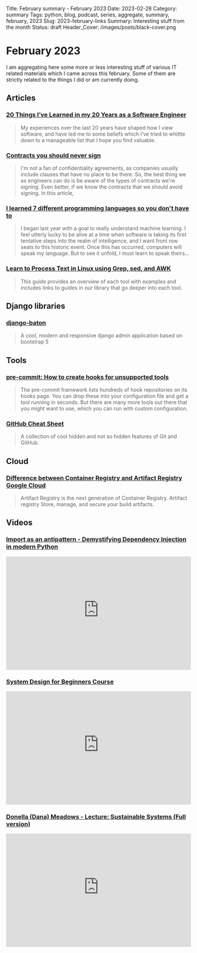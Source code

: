 Title: February summary - February 2023
Date: 2023-02-28
Category: summary
Tags: python, blog, podcast, series, aggregate, summary, february, 2023
Slug: 2023-february-links
Summary: Interesting stuff from the month
Status: draft
Header_Cover: /images/posts/black-cover.png

# February 2023

I am aggregating here some more or less interesting stuff of various IT related materials which I came across this february.
Some of them are strictly related to the things I did or am currently doing.

## Articles

### [20 Things I’ve Learned in my 20 Years as a Software Engineer](https://www.simplethread.com/20-things-ive-learned-in-my-20-years-as-a-software-engineer/)

> My experiences over the last 20 years have shaped how I view software, and have led me to some beliefs which I’ve tried to whittle down to a manageable list that I hope you find valuable.

### [Contracts you should never sign](https://vadimkravcenko.com/shorts/contracts-you-should-never-sign/)

> I'm not a fan of confidentiality agreements, as companies usually include clauses that have no place to be there.
> So, the best thing we as engineers can do is be aware of the types of contracts we're signing.
> Even better, if we know the contracts that we should avoid signing. In this article,

### [I learned 7 different programming languages so you don't have to](https://mode80.github.io/7-langs-in-12-months.html)

> I began last year with a goal to really understand machine learning.
> I feel utterly lucky to be alive at a time when software is taking its first tentative steps into the realm of intelligence, and I want front row seats to this historic event.
> Once this has occurred, computers will speak my language. But to see it unfold, I must learn to speak theirs...

### [Learn to Process Text in Linux using Grep, sed, and AWK](https://www.linode.com/docs/guides/differences-between-grep-sed-awk/)

> This guide provides an overview of each tool with examples and includes links to guides in our library that go deeper into each tool.

## Django libraries

### [django-baton](https://github.com/otto-torino/django-baton)

> A cool, modern and responsive django admin application based on bootstrap 5

## Tools

### [pre-commit: How to create hooks for unsupported tools](https://adamj.eu/tech/2023/02/09/pre-commit-hooks-unsupported-tools/)

> The pre-commit framework lists hundreds of hook repositories on its hooks page.
> You can drop these into your configuration file and get a tool running in seconds.
> But there are many more tools out there that you might want to use, which you can run with custom configuration.

### [GitHub Cheat Sheet](https://github.com/tiimgreen/github-cheat-sheet)

> A collection of cool hidden and not so hidden features of Git and GitHub.

## Cloud

### [Difference between Container Registry and Artifact Registry Google Cloud](https://medium.com/google-cloud/difference-between-container-registry-and-artifact-registry-google-cloud-deac2a3ac383)

> Artifact Registry is the next generation of Container Registry. Artifact registry Store, manage, and secure your build artifacts.

## Videos

### [Import as an antipattern - Demystifying Dependency Injection in modern Python](https://www.youtube.com/watch?v=qkGxy4c64Jg)

<div class="videoWrapper" style="height:0; padding-bottom:56.25%; padding-top:25px; position:relative" height="0">
    <iframe style="position:absolute; top:0; width:100%" height="100%" width="100%" src="https://www.youtube-nocookie.com/embed/qkGxy4c64Jg" frameborder="0" allow="accelerometer; autoplay; encrypted-media; gyroscope; picture-in-picture" allowfullscreen></iframe>
</div>

### [System Design for Beginners Course](https://www.youtube.com/watch?v=m8Icp_Cid5o)

<div class="videoWrapper" style="height:0; padding-bottom:56.25%; padding-top:25px; position:relative" height="0">
    <iframe style="position:absolute; top:0; width:100%" height="100%" width="100%" src="https://www.youtube-nocookie.com/embed/m8Icp_Cid5o" frameborder="0" allow="accelerometer; autoplay; encrypted-media; gyroscope; picture-in-picture" allowfullscreen></iframe>
</div>

### [Donella (Dana) Meadows - Lecture: Sustainable Systems (Full version)](https://www.youtube.com/watch?v=vJ1STks8MUU)

<div class="videoWrapper" style="height:0; padding-bottom:56.25%; padding-top:25px; position:relative" height="0">
    <iframe style="position:absolute; top:0; width:100%" height="100%" width="100%" src="https://www.youtube-nocookie.com/embed/vJ1STks8MUU" frameborder="0" allow="accelerometer; autoplay; encrypted-media; gyroscope; picture-in-picture" allowfullscreen></iframe>
</div>
